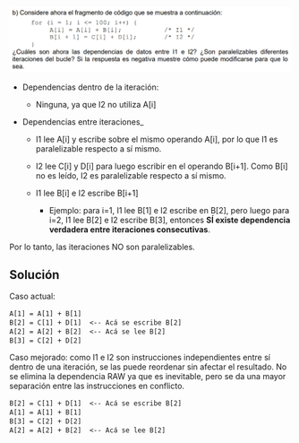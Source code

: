 ![](img2.png)

- Dependencias dentro de la iteración:
    - Ninguna, ya que I2 no utiliza A[i]

- Dependencias entre iteraciones_
    - I1 lee A[i] y escribe sobre el mismo operando A[i], por lo que I1 es paralelizable respecto a sí mismo.

    - I2 lee C[i] y D[i] para luego escribir en el operando B[i+1]. Como B[i] no es leído, I2 es paralelizable respecto a sí mismo.

    - I1 lee B[i] e I2 escribe B[i+1]
        - Ejemplo: para i=1, I1 lee B[1] e I2 escribe en B[2], pero luego para i=2, I1 lee B[2] e I2 escribe B[3], entonces <b>SÍ existe dependencia verdadera entre iteraciones consecutivas</b>.

Por lo tanto, las iteraciones NO son paralelizables.

## Solución
Caso actual:

    A[1] = A[1] + B[1]
    B[2] = C[1] + D[1]  <-- Acá se escribe B[2]
    A[2] = A[2] + B[2]  <-- Acá se lee B[2]
    B[3] = C[2] + D[2]

Caso mejorado: como I1 e I2 son instrucciones independientes entre sí dentro de una iteración, se las puede reordenar sin afectar el resultado. No se elimina la dependencia RAW ya que es inevitable, pero se da una mayor separación entre las instrucciones en conflicto.

    B[2] = C[1] + D[1]  <-- Acá se escribe B[2]
    A[1] = A[1] + B[1]
    B[3] = C[2] + D[2]
    A[2] = A[2] + B[2]  <-- Acá se lee B[2]


